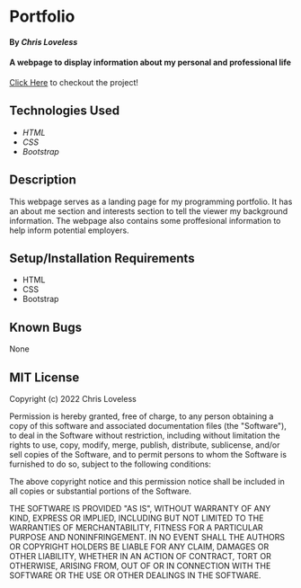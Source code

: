 
# Portfolio

#### By _**Chris Loveless**_

#### A webpage to display information about my personal and professional life

[Click Here](chriskloveless.github.io/Portfolio) to checkout the project!

## Technologies Used

* _HTML_
* _CSS_
* _Bootstrap_

## Description

This webpage serves as a landing page for my programming portfolio. It has an about me section and interests section to tell the viewer my background information. The webpage also contains some proffesional information to help inform potential employers.

## Setup/Installation Requirements

* HTML
* CSS
* Bootstrap

## Known Bugs

None

## MIT License
Copyright (c) 2022 Chris Loveless

Permission is hereby granted, free of charge, to any person obtaining a copy
of this software and associated documentation files (the "Software"), to deal
in the Software without restriction, including without limitation the rights
to use, copy, modify, merge, publish, distribute, sublicense, and/or sell
copies of the Software, and to permit persons to whom the Software is
furnished to do so, subject to the following conditions:

The above copyright notice and this permission notice shall be included in all
copies or substantial portions of the Software.

THE SOFTWARE IS PROVIDED "AS IS", WITHOUT WARRANTY OF ANY KIND, EXPRESS OR
IMPLIED, INCLUDING BUT NOT LIMITED TO THE WARRANTIES OF MERCHANTABILITY,
FITNESS FOR A PARTICULAR PURPOSE AND NONINFRINGEMENT. IN NO EVENT SHALL THE
AUTHORS OR COPYRIGHT HOLDERS BE LIABLE FOR ANY CLAIM, DAMAGES OR OTHER
LIABILITY, WHETHER IN AN ACTION OF CONTRACT, TORT OR OTHERWISE, ARISING FROM,
OUT OF OR IN CONNECTION WITH THE SOFTWARE OR THE USE OR OTHER DEALINGS IN THE
SOFTWARE.
